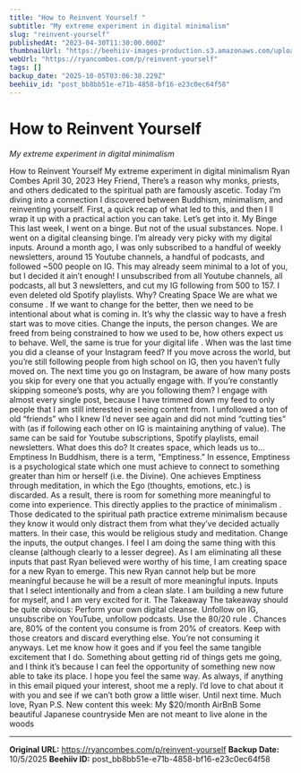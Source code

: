 ```yaml
---
title: "How to Reinvent Yourself "
subtitle: "My extreme experiment in digital minimalism"
slug: "reinvent-yourself"
publishedAt: "2023-04-30T11:30:00.000Z"
thumbnailUrl: "https://beehiiv-images-production.s3.amazonaws.com/uploads/asset/file/cb00579a-95bc-46ad-9e70-aef659bf1b3b/robin-worrall-FPt10LXK0cg-unsplash.jpg?t=1682847502"
webUrl: "https://ryancombes.com/p/reinvent-yourself"
tags: []
backup_date: "2025-10-05T03:06:38.229Z"
beehiiv_id: "post_bb8bb51e-e71b-4858-bf16-e23c0ec64f58"
---
```


# How to Reinvent Yourself 

*My extreme experiment in digital minimalism*



How to Reinvent Yourself My extreme experiment in digital minimalism Ryan Combes April 30, 2023 Hey Friend, There’s a reason why monks, priests, and others dedicated to the spiritual path are famously ascetic. Today I’m diving into a connection I discovered between Buddhism, minimalism, and reinventing yourself. First, a quick recap of what led to this, and then I ll wrap it up with a practical action you can take. Let’s get into it. My Binge This last week, I went on a binge. But not of the usual substances. Nope. I went on a digital cleansing binge. I’m already very picky with my digital inputs. Around a month ago, I was only subscribed to a handful of weekly newsletters, around 15 Youtube channels, a handful of podcasts, and followed ~500 people on IG. This may already seem minimal to a lot of you, but I decided it ain’t enough! I unsubscribed from all Youtube channels, all podcasts, all but 3 newsletters, and cut my IG following from 500 to 157. I even deleted old Spotify playlists. Why? Creating Space We are what we consume . If we want to change for the better, then we need to be intentional about what is coming in. It’s why the classic way to have a fresh start was to move cities. Change the inputs, the person changes. We are freed from being constrained to how we used to be, how others expect us to behave. Well, the same is true for your digital life . When was the last time you did a cleanse of your Instagram feed? If you move across the world, but you’re still following people from high school on IG, then you haven’t fully moved on. The next time you go on Instagram, be aware of how many posts you skip for every one that you actually engage with. If you’re constantly skipping someone’s posts, why are you following them? I engage with almost every single post, because I have trimmed down my feed to only people that I am still interested in seeing content from. I unfollowed a ton of old “friends” who I knew I’d never see again and did not mind “cutting ties” with (as if following each other on IG is maintaining anything of value). The same can be said for Youtube subscriptions, Spotify playlists, email newsletters. What does this do? It creates space, which leads us to… Emptiness In Buddhism, there is a term, “Emptiness.” In essence, Emptiness is a psychological state which one must achieve to connect to something greater than him or herself (i.e. the Divine). One achieves Emptiness through meditation, in which the Ego (thoughts, emotions, etc.) is discarded. As a result, there is room for something more meaningful to come into experience. This directly applies to the practice of minimalism . Those dedicated to the spiritual path practice extreme minimalism because they know it would only distract them from what they’ve decided actually matters. In their case, this would be religious study and meditation. Change the inputs, the output changes. I feel I am doing the same thing with this cleanse (although clearly to a lesser degree). As I am eliminating all these inputs that past Ryan believed were worthy of his time, I am creating space for a new Ryan to emerge. This new Ryan cannot help but be more meaningful because he will be a result of more meaningful inputs. Inputs that I select intentionally and from a clean slate. I am building a new future for myself, and I am very excited for it. The Takeaway The takeaway should be quite obvious: Perform your own digital cleanse. Unfollow on IG, unsubscribe on YouTube, unfollow podcasts. Use the 80/20 rule . Chances are, 80% of the content you consume is from 20% of creators. Keep with those creators and discard everything else. You’re not consuming it anyways. Let me know how it goes and if you feel the same tangible excitement that I do. Something about getting rid of things gets me going, and I think it’s because I can feel the opportunity of something new now able to take its place. I hope you feel the same way. As always, if anything in this email piqued your interest, shoot me a reply. I’d love to chat about it with you and see if we can’t both grow a little wiser. Until next time. Much love, Ryan P.S. New content this week: My $20/month AirBnB Some beautiful Japanese countryside Men are not meant to live alone in the woods

---

**Original URL:** https://ryancombes.com/p/reinvent-yourself
**Backup Date:** 10/5/2025
**Beehiiv ID:** post_bb8bb51e-e71b-4858-bf16-e23c0ec64f58
